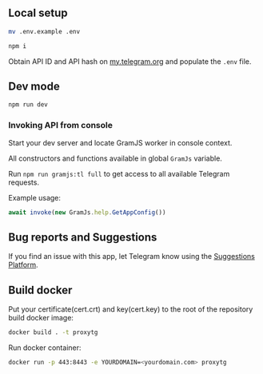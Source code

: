 
## Local setup

```sh
mv .env.example .env

npm i
```

Obtain API ID and API hash on [my.telegram.org](https://my.telegram.org) and populate the `.env` file.

## Dev mode

```sh
npm run dev
```

### Invoking API from console

Start your dev server and locate GramJS worker in console context.

All constructors and functions available in global `GramJs` variable.

Run `npm run gramjs:tl full` to get access to all available Telegram requests.

Example usage:
``` javascript
await invoke(new GramJs.help.GetAppConfig())
```

## Bug reports and Suggestions
If you find an issue with this app, let Telegram know using the [Suggestions Platform](https://bugs.telegram.org/c/4002).

## Build docker 
Put your certificate(cert.crt) and key(cert.key) to the root of the repository
build docker image:
```sh
docker build . -t proxytg
```
Run docker container:
```sh
docker run -p 443:8443 -e YOURDOMAIN=<yourdomain.com> proxytg
```

